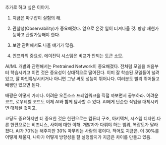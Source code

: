 추가로 하고 싶은 이야기.

1. 지금은 마구잡이 실험의 해.

2. 관찰성(Observability)가 중요해졌다. 앞으로 온갖 일이 터져나올 것. 항상 재현가능하고 관찰가능해야 한다.

3. 보안 관련해서도 나올 얘기가 많음.

4. 인프라의 중요성. 에이전틱 시스템은 비교가 안되는 토큰 소모. 


AI/ML 개발과 관련해서는 Pretrained Network이 중요해졌다. 전처럼 모델을 처음부터 학습시키고 이런 것은 중요성이 상대적으로 떨어진다. 이미 잘 학습된 모델들이 널려있고, 잘 파인튜닝시키거나 아니면 그냥 써도 성능이 뛰어나다. 여러분도 빨리 뛰어들고 배짱만 있으면 된다.


배짱은 어떻게 가지나. 어려운 오픈소스 프레임워크을 직접 까보면서 공부하라. 어려운 코드, 로우레벨 코드도 이제 AI와 함께 탐사할 수 있다. AI에게 단순한 작업을 대체시키면 대체될 것이고.


코딩도 중요하지만 더 중요한 것은 한편으로는 컴퓨터 구조, 아키텍쳐, 시스템 디자인.다른 한편으로는 비즈니스, 사회에 대한 이해. 개발자가 다뤄야 하는 범위, 복잡도가 달라졌다. AI가 70%는 해주지만 30% 마무리는 사람의 몫이다. 적어도 지금은. 이 30%를 어떻게 채울지, 나아가 어떻게 방향성을 잘 설정할지가 지금은 차이를 만들고 있음.